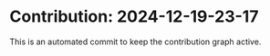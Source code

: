 # Contribution: 2024-12-19-23-17
This is an automated commit to keep the contribution graph active.
